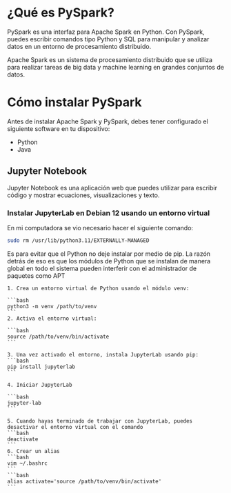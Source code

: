 #  ¿Qué es PySpark?

PySpark es una interfaz para Apache Spark en Python. Con PySpark, puedes escribir comandos tipo Python y SQL para manipular y analizar datos en un entorno de procesamiento distribuido.

Apache Spark es un sistema de procesamiento distribuido que se utiliza para realizar tareas de big data y machine learning en grandes conjuntos de datos.

# Cómo instalar PySpark

Antes de instalar Apache Spark y PySpark, debes tener configurado el siguiente software en tu dispositivo:

* Python 
* Java

## Jupyter Notebook

Jupyter Notebook es una aplicación web que puedes utilizar para escribir código y mostrar ecuaciones, visualizaciones y texto.

### Instalar JupyterLab en Debian 12 usando un entorno virtual
En mi computadora se vio necesario hacer el siguiente comando: 

```bash
sudo rm /usr/lib/python3.11/EXTERNALLY-MANAGED
```

Es para evitar que el Python no deje instalar por medio de pip.  La razón detrás de eso es que los módulos de Python que se instalan de manera global en todo el sistema pueden interferir con el administrador de paquetes como APT

    1. Crea un entorno virtual de Python usando el módulo venv:

    ```bash
    python3 -m venv /path/to/venv
    ```
    2. Activa el entorno virtual:

    ```bash
    source /path/to/venv/bin/activate
    ```

    3. Una vez activado el entorno, instala JupyterLab usando pip:
    ```bash
    pip install jupyterlab
    ```

    4. Iniciar JupyterLab

    ```bash
    jupyter-lab
    ```

    5. Cuando hayas terminado de trabajar con JupyterLab, puedes desactivar el entorno virtual con el comando 
    ```bash
    deactivate
    ```   
    6. Crear un alias
    ```bash
    vim ~/.bashrc
    ```   
    ```bash
    alias activate='source /path/to/venv/bin/activate'
    ```
    

    
    

